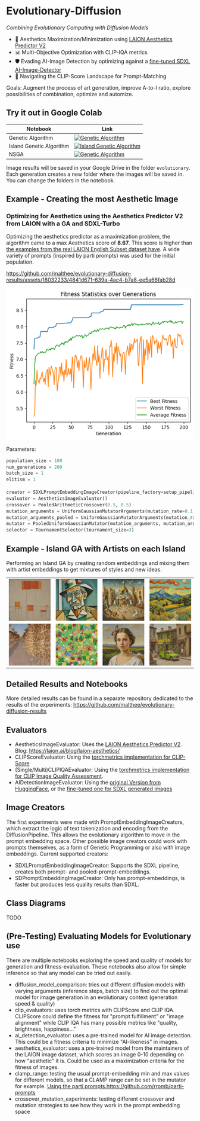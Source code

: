 # Evolutionary-Diffusion
*Combining Evolutionary Computing with Diffusion Models*

* 🎨 Aesthetics Maximization/Minimization using [LAION Aesthetics Predictor V2](https://github.com/christophschuhmann/improved-aesthetic-predictor)
* 📊 Multi-Objective Optimization with CLIP-IQA metrics
* 🛡️ Evading AI-Image Detection by optimizing against a [fine-tuned SDXL AI-Image-Detector](https://huggingface.co/Organika/sdxl-detector)
* 🧭 Navigating the CLIP-Score Landscape for Prompt-Matching

Goals: Augment the process of art generation, improve A-to-I ratio, explore possibilities of combination, optimize and automize.

## Try it out in Google Colab

| Notebook                 | Link                                                                                                                                                                                                          |
|--------------------------|---------------------------------------------------------------------------------------------------------------------------------------------------------------------------------------------------------------|
| Genetic Algorithm        | [![Genetic Algorithm](https://colab.research.google.com/assets/colab-badge.svg)](https://colab.research.google.com/github/malthee/evolutionary-diffusion/blob/main/notebooks/ga_notebook.ipynb)               |
| Island Genetic Algorithm | [![Island Genetic Algorithm](https://colab.research.google.com/assets/colab-badge.svg)](https://colab.research.google.com/github/malthee/evolutionary-diffusion/blob/main/notebooks/island_ga_notebook.ipynb) |
| NSGA                     | [![Genetic Algorithm](https://colab.research.google.com/assets/colab-badge.svg)](https://colab.research.google.com/github/malthee/evolutionary-diffusion/blob/main/notebooks/nsga_notebook.ipynb)             |

Image results will be saved in your Google Drive in the folder `evolutionary`. Each generation
creates a new folder where the images will be saved in. You can change the folders in the notebook.

## Example - Creating the most Aesthetic Image

### Optimizing for Aesthetics using the Aesthetics Predictor V2 from LAION with a GA and SDXL-Turbo
Optimizing the aesthetics predictor as a maximization problem, the algorithm came to a max Aesthetics score of **8.67**.
This score is higher than [the examples from the real LAION English Subset dataset have](http://captions.christoph-schuhmann.de/aesthetic_viz_laion_sac+logos+ava1-l14-linearMSE-en-2.37B.html).
A wide variety of prompts (inspired by parti prompts) was used for the initial population.

https://github.com/malthee/evolutionary-diffusion-results/assets/18032233/4841d671-639a-4ac4-b7a8-ee5a66fab28d

![Ga200Gen100PopFitnessChartAesthetics](https://github.com/malthee/evolutionary-diffusion-results/blob/main/single_objective/aesthetics/ga_200gen_100pop_aesthetic.png)

Parameters: 
```python
population_size = 100
num_generations = 200
batch_size = 1
elitism = 1

creator = SDXLPromptEmbeddingImageCreator(pipeline_factory=setup_pipeline, batch_size=batch_size, inference_steps=3)
evaluator = AestheticsImageEvaluator()  
crossover = PooledArithmeticCrossover(0.5, 0.5)
mutation_arguments = UniformGaussianMutatorArguments(mutation_rate=0.1, mutation_strength=2, clamp_range=(-900, 900)) 
mutation_arguments_pooled = UniformGaussianMutatorArguments(mutation_rate=0.1, mutation_strength=0.3, clamp_range=(-8, 8))
mutator = PooledUniformGaussianMutator(mutation_arguments, mutation_arguments_pooled)
selector = TournamentSelector(tournament_size=3)
```

## Example - Island GA with Artists on each Island
Performing an Island GA by creating random embeddings and mixing them with artist embeddings to get mixtures of styles and new ideas.

|    |    |    |    |
| --- | --- | --- | --- |
| ![Mark Rothko chairs](https://github.com/malthee/evolutionary-diffusion-results/blob/main/interesting_images/island_aesthetics/161643_6_0_fitness_5.871.png) | ![Sketching Person Picasso](https://github.com/malthee/evolutionary-diffusion-results/blob/main/interesting_images/island_aesthetics/230414_3_0_fitness_6.594.png) | ![Dali Angles Crazy](https://github.com/malthee/evolutionary-diffusion-results/blob/main/interesting_images/island_aesthetics/154957_4_0_fitness_5.895.png) | ![Landscape Van Gogh](https://github.com/malthee/evolutionary-diffusion-results/blob/main/interesting_images/island_aesthetics/163139_6_0_fitness_6.788.png) |  
| ![Character Walls Unique](https://github.com/malthee/evolutionary-diffusion-results/blob/main/interesting_images/island_aesthetics/193932_8_0_fitness_4.660.png) | ![Pattern Colorful](https://github.com/malthee/evolutionary-diffusion-results/blob/main/interesting_images/island_aesthetics/194326_6_0_fitness_4.825.png) | ![Woman Butterfly Landscape](https://github.com/malthee/evolutionary-diffusion-results/blob/main/interesting_images/island_aesthetics/055009_5_0_fitness_7.375.png) | ![Green Car City](https://github.com/malthee/evolutionary-diffusion-results/blob/main/interesting_images/island_aesthetics/054934_8_0_fitness_6.767.png)

## Detailed Results and Notebooks
More detailed results can be found in a separate repository dedicated to the results of the experiments:
https://github.com/malthee/evolutionary-diffusion-results

## Evaluators
* AestheticsImageEvaluator: Uses the [LAION Aesthetics Predictor V2](https://github.com/christophschuhmann/improved-aesthetic-predictor). Blog: https://laion.ai/blog/laion-aesthetics/
* CLIPScoreEvaluator: Using the [torchmetrics implementation for CLIP-Score](https://lightning.ai/docs/torchmetrics/stable/multimodal/clip_score.html)
* (Single/Multi)CLIPIQAEvaluator: Using the [torchmetrics implementation for CLIP Image Quality Assessment](https://lightning.ai/docs/torchmetrics/stable/multimodal/clip_iqa.html).
* AIDetectionImageEvaluator: Using the [original Version from HuggingFace](https://huggingface.co/umm-maybe/AI-image-detector), or the [fine-tuned one for SDXL generated images](https://huggingface.co/Organika/sdxl-detector)

## Image Creators
The first experiments were made with PromptEmbeddingImageCreators, which extract the 
logic of text tokenization and encoding from the DiffusionPipeline. This allows
the evolutionary algorithm to move in the prompt embedding space. Other possible 
image creators could work with prompts themselves, as a form of Genetic Programming or also
with image embeddings. Current supported creators:
* SDXLPromptEmbeddingImageCreator: Supports the SDXL pipeline, creates both prompt- and pooled-prompt-embeddings.
* SDPromptEmbeddingImageCreator: Only has prompt-embeddings, is faster but produces less quality results than SDXL.

## Class Diagrams
TODO

## (Pre-Testing) Evaluating Models for Evolutionary use
There are multiple notebooks exploring the speed and quality of models for generation and fitness-evaluation. 
These notebooks also allow for simple inference so that any model can be tried out easily.

* diffusion_model_comparison: tries out different diffusion models with varying arguments (inference steps, batch size) to find out the optimal model for image generation in an evolutionary context (generation speed & quality)
* clip_evaluators: uses torch metrics with CLIPScore and CLIP IQA. CLIPScore could define the fitness for "prompt fulfillment" or "image alignment" while CLIP IQA has many possible metrics like "quality, brightness, happiness..."
* ai_detection_evaluator: uses a pre-trained model for AI image detection. This could be a fitness criteria to minimize "AI-likeness" in images.
* aesthetics_evaluator: uses a pre-trained model from the maintainers of the LAION image dataset, which scores an image 0-10 depending on how "aesthetic" it is. Could be used as a maximization criteria for the fitness of images.
* clamp_range: testing the usual prompt-embedding min and max values for different models, so that a CLAMP range can be set in the mutator for example. [Using the parti prompts.](https://github.com/rromb/parti-prompts)https://github.com/rromb/parti-prompts
* crossover_mutation_experiments: testing different crossover and mutation strategies to see how they work in the prompt embedding space

